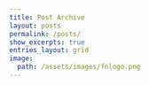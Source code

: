```yaml
---
title: Post Archive
layout: posts
permalink: /posts/
show_excerpts: true
entries_layout: grid
image:
  path: /assets/images/fnlogo.png
---
```

